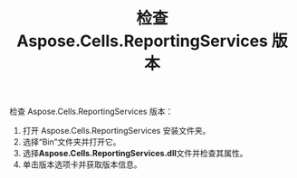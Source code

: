 ﻿---
title: 检查 Aspose.Cells.ReportingServices 版本
type: docs
weight: 50
url: /zh/reportingservices/checking-the-aspose-cells-reportingservices-version/
---
检查 Aspose.Cells.ReportingServices 版本：

1. 打开 Aspose.Cells.ReportingServices 安装文件夹。
1. 选择“Bin”文件夹并打开它。
1. 选择**Aspose.Cells.ReportingServices.dll**文件并检查其属性。
1. 单击版本选项卡并获取版本信息。
